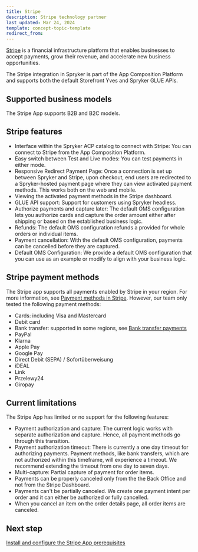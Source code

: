 ```yaml
---
title: Stripe
description: Stripe technology partner
last_updated: Mar 24, 2024
template: concept-topic-template
redirect_from:
---
```


[Stripe](https://stripe.com/en-de) is a financial infrastructure platform that enables businesses to accept payments, grow their revenue, and accelerate new business opportunities.

The Stripe integration in Spryker is part of the App Composition Platform and supports both the default Storefront Yves and Spryker GLUE APIs.

## Supported business models

The Stripe App supports B2B and B2C models.

## Stripe features

- Interface within the Spryker ACP catalog to connect with Stripe: You can connect to Stripe from the App Composition Platform.
- Easy switch between Test and Live modes: You can test payments in either mode.
- Responsive Redirect Payment Page: Once a connection is set up between Spryker and Stripe, upon checkout, end users are redirected to a Spryker-hosted payment page where they can view activated payment methods. This works both on the web and mobile.
- Viewing the activated payment methods in the Stripe dashboard.
- GLUE API support: Support for customers using Spryker headless.
- Authorize payments and capture later: The default OMS configuration lets you authorize cards and capture the order amount either after shipping or based on the established business logic.
- Refunds: The default OMS configuration refunds a provided for whole orders or individual items.
- Payment cancellation: With the default OMS configuration, payments can be cancelled before they are captured.
- Default OMS Configuration: We provide a default OMS configuration that you can use as an example or modify to align with your business logic.

## Stripe payment methods

The Stripe app supports all payments enabled by Stripe in your region. For more information, see [Payment methods in Stripe](https://stripe.com/docs/payments/payment-methods/overview).
However, our team only tested the following payment methods:
- Cards: including Visa and Mastercard
- Debit card
- Bank transfer: supported in some regions, see [Bank transfer payments](https://stripe.com/docs/payments/bank-transfers)
- PayPal
- Klarna
- Apple Pay
- Google Pay
- Direct Debit (SEPA) / Sofortüberweisung
- iDEAL
- Link
- Przelewy24
- Giropay


## Current limitations

The Stripe App has limited or no support for the following features:
- Payment authorization and capture: The current logic works with separate authorization and capture. Hence, all payment methods go through this transition.
- Payment authorization timeout: There is currently a one day timeout for authorizing payments. Payment methods, like bank transfers, which are not authorized within this timeframe, will experience a timeout. We recommend extending the timeout from one day to seven days.
- Multi-capture: Partial capture of payment for order items.
- Payments can be properly canceled only from the the Back Office and not from the Stripe Dashboard.
- Payments can't be partially canceled. We create one payment intent per order and it can either be authorized or fully cancelled.
- When you cancel an item on the order details page, all order items are canceled.

## Next step

[Install and configure the Stripe App prerequisites](/docs/pbc/all/payment-service-provider/{{page.version}}/base-shop/third-party-integrations/stripe/install-and-configure-stripe-prerequisites.html)
